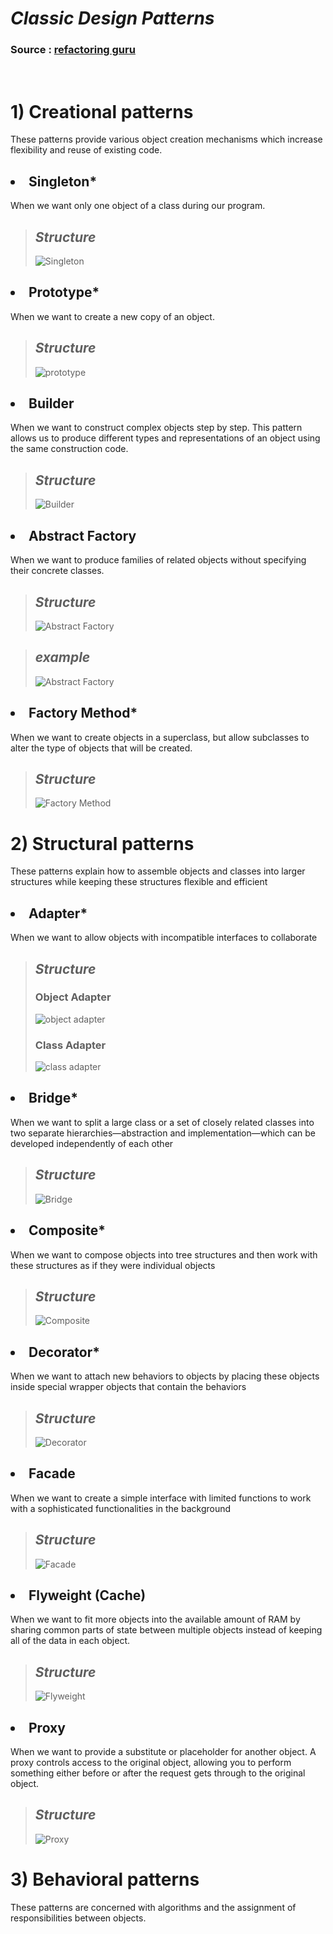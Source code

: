 # **_Classic Design Patterns_**
### Source : [refactoring guru](https://refactoring.guru/design-patterns/catalog) <br>
<br>

# 1) Creational patterns 
These patterns provide various object creation mechanisms which increase flexibility and reuse of existing code.

## <li> **Singleton***
When we want only one object of a class during our program.
> ## **_Structure_** 
> ![Singleton](https://refactoring.guru/images/patterns/diagrams/singleton/structure-en.png)

## <li> **Prototype***
When we want to create a new copy of an object.
> ## **_Structure_** 
> ![prototype](https://refactoring.guru/images/patterns/diagrams/prototype/structure.png)

## <li> **Builder**
When we want to construct complex objects step by step. This pattern allows us to produce different types and representations of an object using the same construction code.
> ## **_Structure_** 
> ![Builder](https://refactoring.guru/images/patterns/diagrams/builder/structure.png?id=fe9e23559923ea0657aa5fe75efef333)

## <li> **Abstract Factory**
When we want to produce families of related objects without specifying their concrete classes.
> ## **_Structure_** 
> ![Abstract Factory](https://refactoring.guru/images/patterns/diagrams/abstract-factory/structure.png)

> ## **_example_** 
> ![Abstract Factory](https://refactoring.guru/images/patterns/diagrams/abstract-factory/example.png)

## <li> **Factory Method***
When we want to create objects in a superclass, but allow subclasses to alter the type of objects that will be created.
> ## **_Structure_** 
> ![Factory Method](https://refactoring.guru/images/patterns/diagrams/factory-method/structure.png)

# 2) Structural patterns 
These patterns explain how to assemble objects and classes into larger structures while keeping these structures flexible and efficient

## <li> **Adapter***
When we want to allow objects with incompatible interfaces to collaborate
> ## **_Structure_** 
> ### Object Adapter
> ![object adapter](https://refactoring.guru/images/patterns/diagrams/adapter/structure-object-adapter.png)
> ### Class Adapter
> ![class adapter](https://refactoring.guru/images/patterns/diagrams/adapter/structure-class-adapter.png)

## <li> **Bridge***
When we want to split a large class or a set of closely related classes into two separate hierarchies—abstraction and implementation—which can be developed independently of each other
> ## **_Structure_** 
> ![Bridge](https://refactoring.guru/images/patterns/diagrams/bridge/structure-en.png)

## <li> **Composite***
When we want to compose objects into tree structures and then work with these structures as if they were individual objects
> ## **_Structure_** 
> ![Composite](https://refactoring.guru/images/patterns/diagrams/composite/structure-en.png)

## <li> **Decorator***
When we want to attach new behaviors to objects by placing these objects inside special wrapper objects that contain the behaviors
> ## **_Structure_** 
> ![Decorator](https://refactoring.guru/images/patterns/diagrams/decorator/structure.png)

## <li> **Facade**
When we want to create a simple interface with limited functions to work with a sophisticated functionalities in the background
> ## **_Structure_** 
> ![Facade](https://refactoring.guru/images/patterns/diagrams/facade/structure.png)

## <li> **Flyweight (Cache)**
When we want to fit more objects into the available amount of RAM by sharing common parts of state between multiple objects instead of keeping all of the data in each object.
> ## **_Structure_** 
> ![Flyweight](https://refactoring.guru/images/patterns/diagrams/flyweight/structure.png)

## <li> **Proxy**
When we want to provide a substitute or placeholder for another object. A proxy controls access to the original object, allowing you to perform something either before or after the request gets through to the original object.
> ## **_Structure_** 
> ![Proxy](https://refactoring.guru/images/patterns/diagrams/proxy/structure.png)

# 3) Behavioral patterns 
These patterns are concerned with algorithms and the assignment of responsibilities between objects.

